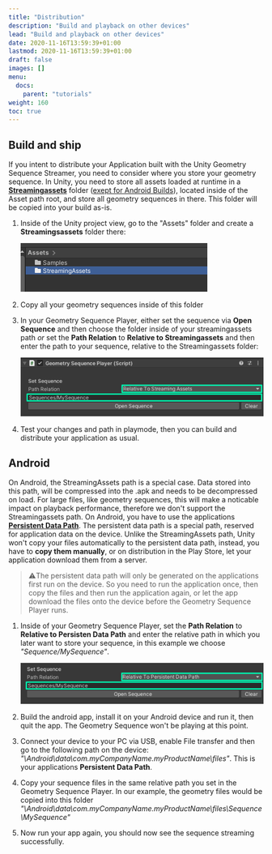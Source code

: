 ```yaml
---
title: "Distribution"
description: "Build and playback on other devices"
lead: "Build and playback on other devices"
date: 2020-11-16T13:59:39+01:00
lastmod: 2020-11-16T13:59:39+01:00
draft: false
images: []
menu:
  docs:
    parent: "tutorials"
weight: 160
toc: true
---
```


## Build and ship

If you intent to distribute your Application built with the Unity Geometry Sequence Streamer, you need to consider where you store your geometry sequence.
In Unity, you need to store all assets loaded at runtime in a [**Streamingassets**](https://docs.unity3d.com/Manual/StreamingAssets.html) folder ([exept for Android Builds](/docs/tutorials/distribution/#android)), located inside of the Asset path root, and store all geometry sequences in there. This folder will be copied into your build as-is.

1. Inside of the Unity project view, go to the "Assets" folder and create a **Streamingsassets** folder there:

    ![Add Streamingassets folder in Assets directory](create_streamingassets.png)

2. Copy all your geometry sequences inside of this folder

3. In your Geometry Sequence Player, either set the sequence via **Open Sequence** and then choose the folder inside of your streamingassets path *or* set the **Path Relation** to **Relative to Streamingassets** and then enter the path to your sequence, relative to the Streamingassets folder:

    ![Set the streamingassets path relation and path](set_streamingassets_path.png)

4. Test your changes and path in playmode, then you can build and distribute your application as usual.

## Android

On Android, the StreamingAssets path is a special case. Data stored into this path, will be compressed into the .apk and needs to be decompressed on load. For large files, like geometry sequences, this will make a noticable impact on playback performance, therefore we don't support the Streamingassets path. On Android, you have to use the applications [**Persistent Data Path**](https://docs.unity3d.com/ScriptReference/Application-persistentDataPath.html). The persistent data path is a special path, reserved for application data on the device. Unlike the StreamingAssets path, Unity won't copy your files automatically to the persistent data path, instead, you have to **copy them manually**, or on distribution in the Play Store, let your application download them from a server.

> ⚠️The persistent data path will only be generated on the applications first run on the device. So you need to run the application once, then copy the files and then run the application again, or let the app download the files onto the device before the Geometry Sequence Player runs.

1. Inside of your Geometry Sequence Player, set the **Path Relation** to **Relative to Persisten Data Path** and enter the relative path in which you later want to store your sequence, in this example we choose *"Sequence/MySequence"*.

    ![Set the persistent data path relation and path](set_persistentdata_path.png)

2. Build the android app, install it on your Android device and run it, then quit the app. The Geometry Sequence won't be playing at this point.

3. Connect your device to your PC via USB, enable File transfer and then go to the following path on the device:
*"\Android\data\com.myCompanyName.myProductName\files"*. This is your applications **Persistent Data Path**.

4. Copy your sequence files in the same relative path you set in the Geometry Sequence Player. In our example, the geometry files would be copied into this folder *"\Android\data\com.myCompanyName.myProductName\files\Sequence\MySequence"*

5. Now run your app again, you should now see the sequence streaming successfully.
